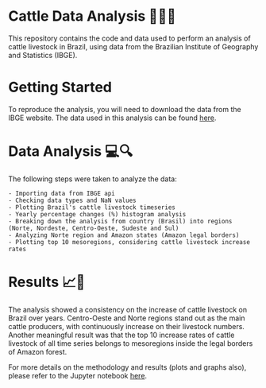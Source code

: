 # Cattle Data Analysis 🐂:brazil:

This repository contains the code and data used to perform an analysis of cattle livestock in Brazil, using data from the Brazilian Institute of Geography and Statistics (IBGE).
# Getting Started

To reproduce the analysis, you will need to download the data from the IBGE website. The data used in this analysis can be found [here](https://servicodados.ibge.gov.br/api/docs/agregados?versao=3).
# Data Analysis 💻🔍

The following steps were taken to analyze the data:

    - Importing data from IBGE api
    - Checking data types and NaN values
    - Plotting Brazil's cattle livestock timeseries
    - Yearly percentage changes (%) histogram analysis
    - Breaking down the analysis from country (Brasil) into regions (Norte, Nordeste, Centro-Oeste, Sudeste and Sul)
    - Analyzing Norte region and Amazon states (Amazon legal borders)
    - Plotting top 10 mesoregions, considering cattle livestock increase rates

# Results 📈🐂

The analysis showed a consistency on the increase of cattle livestock on Brazil over years. Centro-Oeste and Norte regions stand out as the main cattle producers, with continuously increase on their livestock numbers. Another meaningful result was that the top 10 increase rates of cattle livestock of all time series belongs to mesoregions inside the legal borders of Amazon forest.

For more details on the methodology and results (plots and graphs also), please refer to the Jupyter notebook [here](https://github.com/rpacco/cattlebr_data/blob/main/cattlebr_studies.ipynb).